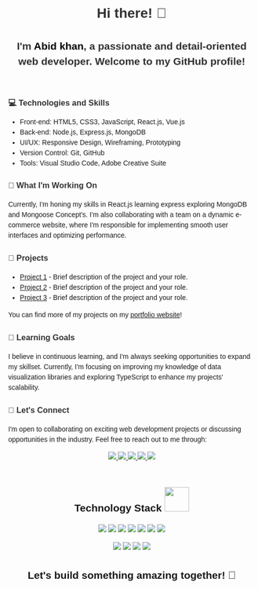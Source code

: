 
<!DOCTYPE html>
<html lang="en">

<head>
  <meta charset="UTF-8">
  <meta name="viewport" content="width=device-width, initial-scale=1.0">
 
</head>

<body style="font-family: Arial, sans-serif; line-height: 1.5; margin: 0; padding: 20px;">
  <header>
    <h1 style="color: #333;">Hi there! 👋</h1>
    <h2 style="color: #333;">I'm <span style="color: #000;">Abid khan</span>, a passionate and detail-oriented web developer. Welcome to my GitHub profile!</h2>
  </header>

  <section>
    <h3 style="color: #333;">💻 Technologies and Skills</h3>
    <ul>
      <li>Front-end: HTML5, CSS3, JavaScript, React.js, Vue.js</li>
      <li>Back-end: Node.js, Express.js, MongoDB</li>
      <li>UI/UX: Responsive Design, Wireframing, Prototyping</li>
      <li>Version Control: Git, GitHub</li>
      <li>Tools: Visual Studio Code, Adobe Creative Suite</li>
    </ul>
  </section>
 
  <section>
    <h3 style="color: #333;">🚀 What I'm Working On</h3>
    <p>Currently, I'm honing my skills in React.js learning express exploring MongoDB and Mongoose Concept's. I'm also
      collaborating with a team on a dynamic e-commerce website, where I'm responsible for implementing smooth user
      interfaces and optimizing performance.</p>
  </section>

  <section>
    <h3 style="color: #333;">🔭 Projects</h3>
    <ul>
      <li><a href="project1-link">Project 1</a> - Brief description of the project and your role.</li>
      <li><a href="project2-link">Project 2</a> - Brief description of the project and your role.</li>
      <li><a href="project3-link">Project 3</a> - Brief description of the project and your role.</li>
    </ul>
    <p>You can find more of my projects on my <a href="portfolio-link">portfolio website</a>!</p>
  </section>

  <section>
    <h3 style="color: #333;">🌱 Learning Goals</h3>
    <p>I believe in continuous learning, and I'm always seeking opportunities to expand my skillset. Currently, I'm
      focusing on improving my knowledge of data visualization libraries and exploring TypeScript to enhance my
      projects' scalability.</p>
  </section>

  <section>
    <h3 style="color: #333;">👯 Let's Connect</h3>
    <p>I'm open to collaborating on exciting web development projects or discussing opportunities in the industry.
      Feel free to reach out to me through:</p>
    <div align="center">
      
  <a href="https://mail.google.com/mail/u/0/#inbox" target="_blank">
    <img src="https://img.shields.io/badge/Gmail-D14836?style=for-the-badge&logo=gmail&logoColor=white" />
</a>
<a href="https://twitter.com/vaibhav61104399/">
    <img src="https://img.shields.io/badge/Twitter-1DA1F2?style=for-the-badge&logo=twitter&logoColor=white" />
</a>

<a href="https://www.instagram.com/vaibhavdarwekar/?hl=en">
    <img src="https://img.shields.io/badge/Instagram-E4405F?style=for-the-badge&logo=instagram&logoColor=white" />
</a>

<a href="https://www.linkedin.com/in/vaibhav-darvekar-9ba9a1217/">
    <img src="https://img.shields.io/badge/linkedin-%230077B5.svg?&style=for-the-badge&logo=linkedin&logoColor=white" />
</a>


<a href="https://www.facebook.com/vaibhav.darwekar.50">
    <img src="https://img.shields.io/badge/Facebook-1877F2?style=for-the-badge&logo=facebook&logoColor=white" />
</a>

    
 </section>
    </br>
    <h2 align="center">Technology Stack <img src="https://github.com/ritik307/ritik307/blob/main/images/laptop.gif" width="50"></h2>







<p align="center">


<img src="https://img.shields.io/badge/JavaScript-F7DF1E?style=for-the-badge&logo=javascript&logoColor=black"/>
<img src="https://img.shields.io/badge/HTML5-E34F26?style=for-the-badge&logo=html5&logoColor=white"/>
<img src="https://img.shields.io/badge/CSS3-1572B6?style=for-the-badge&logo=css5&logoColor=white"/>
  <img src="https://img.shields.io/badge/React-20232A?style=for-the-badge&logo=react&logoColor=61DAFB"/>
<img src="https://img.shields.io/badge/Express.js-404D59?style=for-the-badge"/>
<img src="https://img.shields.io/badge/Node.js-43853D?style=for-the-badge&logo=node.js&logoColor=white"/>
  <img src="https://img.shields.io/badge/MongoDB-4EA94B?style=for-the-badge&logo=mongodb&logoColor=white"/>

<p align="center">
<img src="https://img.shields.io/badge/GitHub-100000?style=for-the-badge&logo=github&logoColor=white"/>
 
  <img src="https://img.shields.io/badge/Netlify-00C7B7?style=for-the-badge&logo=netlify&logoColor=whit"/>
  
  <img src="https://img.shields.io/badge/Heroku-430098?style=for-the-badge&logo=heroku&logoColor=white"/>
  
  <img src="https://img.shields.io/badge/Redux-593D88?style=for-the-badge&logo=redux&logoColor=white"/>

</p>

</p>


  <footer>
    <h2 align="center">Let's build something amazing together! 🚀</h2>
  </footer>
</body>

</html>


